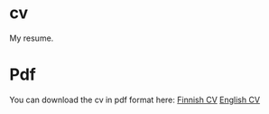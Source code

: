 # cv
My resume.

# Pdf
You can download the cv in pdf format here:  [Finnish CV](https://github.com/googol/cv/releases/download/2015-11-26/cv.pdf) [English CV](https://github.com/googol/cv/releases/download/2015-11-26/cven.pdf)
